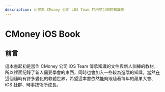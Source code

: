 ```yaml
---
description: 此書為 CMoney 公司 iOS Team 共用並公開的知識庫
---
```


# CMoney iOS Book

## 前言

這本書起初是當作 CMoney 公司 iOS Team 傳承知識的文件與新人訓練的教材，所以裡面記錄了新人需要學會的東西，同時也會加入一些較為進階的知識。當然在這個隨時有許多變化的軟體世界，希望這本書依然能夠跟隨著每年的蘋果大會、iOS 社群、時事技術所成長。



